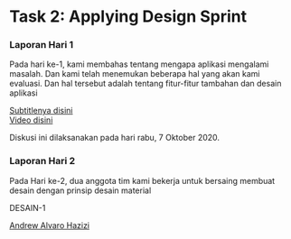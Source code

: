 <h1> Task 2: Applying Design Sprint </h1>

<h3> Laporan Hari 1 </h3>

<p>Pada hari ke-1, kami membahas tentang mengapa aplikasi mengalami masalah. Dan kami telah menemukan beberapa hal yang akan kami evaluasi. Dan hal tersebut adalah tentang fitur-fitur tambahan dan desain aplikasi <p>
<a href= "https://github.com/AlvaroBinAndrew/kelompok-g-hci/blob/hw2/Task%202/Day1.pdf"> Subtitlenya disini </a> <br>
  <a href= " " > Video disini </a>  
<br> <p>Diskusi ini dilaksanakan pada hari rabu, 7 Oktober 2020. </p>
  
<h3> Laporan Hari 2 </h3> 

<p> 
Pada Hari ke-2, dua anggota tim kami bekerja untuk bersaing membuat desain dengan prinsip desain material </p> 
<p> DESAIN-1 </p> <a href="https://github.com/AlvaroBinAndrew/kelompok-g-hci/blob/hw2/Task%202/Appsremake.png">Andrew Alvaro Hazizi </a>
  

